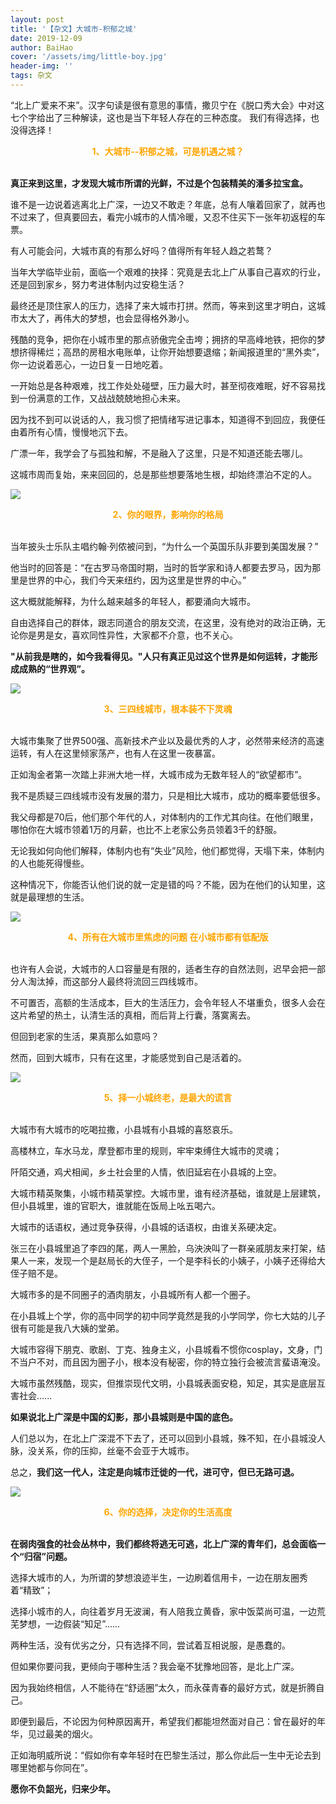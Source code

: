 ```yaml
---
layout: post
title: '【杂文】大城市-积郁之城'
date: 2019-12-09
author: BaiHao
cover: '/assets/img/little-boy.jpg'
header-img: ''
tags: 杂文   
---
```


“北上广爱来不来”。汉字句读是很有意思的事情，撒贝宁在《脱口秀大会》中对这七个字给出了三种解读，这也是当下年轻人存在的三种态度。
我们有得选择，也没得选择！


<div style="text-align:center;color:orange" ><b>1、大城市--积郁之城，可是机遇之城？</b></div> 

<br>

**真正来到这里，才发现大城市所谓的光鲜，不过是个包装精美的潘多拉宝盒。**

谁不是一边说着逃离北上广深，一边又不敢走？年底，总有人嚷着回家了，就再也不过来了，但真要回去，看完小城市的人情冷暖，又忍不住买下一张年初返程的车票。

有人可能会问，大城市真的有那么好吗？值得所有年轻人趋之若鹜？

当年大学临毕业前，面临一个艰难的抉择：究竟是去北上广从事自己喜欢的行业，还是回到家乡，努力考进体制内过安稳生活？

最终还是顶住家人的压力，选择了来大城市打拼。然而，等来到这里才明白，这城市太大了，再伟大的梦想，也会显得格外渺小。

残酷的竞争，把你在小城市里的那点骄傲完全击垮；拥挤的早高峰地铁，把你的梦想挤得稀烂；高昂的房租水电账单，让你开始想要退缩；新闻报道里的“黑外卖”，你一边说着恶心，一边日复一日地吃着。

一开始总是各种艰难，找工作处处碰壁，压力最大时，甚至彻夜难眠，好不容易找到一份满意的工作，又战战兢兢地担心未来。

因为找不到可以说话的人，我习惯了把情绪写进记事本，知道得不到回应，我便任由着所有心情，慢慢地沉下去。

广漂一年，我学会了与孤独和解，不是融入了这里，只是不知道还能去哪儿。

这城市周而复始，来来回回的，总是那些想要落地生根，却始终漂泊不定的人。

![](https://s2.ax1x.com/2019/12/09/QdI7TO.jpg)

<div style="text-align:center;color:orange" ><b>2、你的眼界，影响你的格局</b></div> 

<br>

当年披头士乐队主唱约翰·列侬被问到，“为什么一个英国乐队非要到美国发展？”

他当时的回答是：“在古罗马帝国时期，当时的哲学家和诗人都要去罗马，因为那里是世界的中心，我们今天来纽约，因为这里是世界的中心。”

这大概就能解释，为什么越来越多的年轻人，都要涌向大城市。

自由选择自己的群体，跟志同道合的朋友交流，在这里，没有绝对的政治正确，无论你是男是女，喜欢同性异性，大家都不介意，也不关心。

**"从前我是瞎的，如今我看得见。"人只有真正见过这个世界是如何运转，才能形成成熟的“世界观”。**

![](https://s2.ax1x.com/2019/12/09/Qdoz8J.jpg)


<div style="text-align:center;color:orange" ><b>3、三四线城市，根本装不下灵魂</b></div> 

<br>

大城市集聚了世界500强、高新技术产业以及最优秀的人才，必然带来经济的高速运转，有人在这里倾家荡产，也有人在这里一夜暴富。

正如淘金者第一次踏上非洲大地一样，大城市成为无数年轻人的“欲望都市”。

我不是质疑三四线城市没有发展的潜力，只是相比大城市，成功的概率要低很多。

我父母都是70后，他们那个年代的人，对体制内的工作尤其向往。在他们眼里，哪怕你在大城市领着1万的月薪，也比不上老家公务员领着3千的舒服。

无论我如何向他们解释，体制内也有“失业”风险，他们都觉得，天塌下来，体制内的人也能死得慢些。

这种情况下，你能否认他们说的就一定是错的吗？不能，因为在他们的认知里，这就是最理想的生活。

![](https://s2.ax1x.com/2019/12/09/QdTkVK.jpg)

<div style="text-align:center;color:orange" ><b>4、所有在大城市里焦虑的问题
在小城市都有低配版</b></div> 

<br>

也许有人会说，大城市的人口容量是有限的，适者生存的自然法则，迟早会把一部分人淘汰掉，而这部分人最终将流回三四线城市。

不可置否，高额的生活成本，巨大的生活压力，会令年轻人不堪重负，很多人会在这片希望的热土，认清生活的真相，而后背上行囊，落寞离去。

但回到老家的生活，果真那么如意吗？

然而，回到大城市，只有在这里，才能感觉到自己是活着的。

![](https://s2.ax1x.com/2019/12/09/Qd7j1J.md.jpg)

<div style="text-align:center;color:orange" ><b>5、择一小城终老，是最大的谎言</b></div> 

<br>

大城市有大城市的吃喝拉撒，小县城有小县城的喜怒哀乐。

高楼林立，车水马龙，摩登都市里的规则，牢牢束缚住大城市的灵魂；

阡陌交通，鸡犬相闻，乡土社会里的人情，依旧延宕在小县城的上空。

大城市精英聚集，小城市精英掌控。大城市里，谁有经济基础，谁就是上层建筑，但小县城里，谁的官职大，谁就能在饭局上吆五喝六。

大城市的话语权，通过竞争获得，小县城的话语权，由谁关系硬决定。

张三在小县城里追了李四的尾，两人一黑脸，乌泱泱叫了一群亲戚朋友来打架，结果人一来，发现一个是赵局长的大侄子，一个是李科长的小姨子，小姨子还得给大侄子赔不是。

大城市多的是不同圈子的酒肉朋友，小县城所有人都一个圈子。

在小县城上个学，你的高中同学的初中同学竟然是我的小学同学，你七大姑的儿子很有可能是我八大姨的堂弟。

大城市容得下朋克、歌剧、丁克、独身主义，小县城看不惯你cosplay，文身，门不当户不对，而且因为圈子小，根本没有秘密，你的特立独行会被流言蜚语淹没。

大城市虽然残酷，现实，但推崇现代文明，小县城表面安稳，知足，其实是底层互害社会......

**如果说北上广深是中国的幻影，那小县城则是中国的底色。**

人们总以为，在北上广深混不下去了，还可以回到小县城，殊不知，在小县城没人脉，没关系，你的压抑，丝毫不会亚于大城市。

总之，**我们这一代人，注定是向城市迁徙的一代，进可守，但已无路可退。**

![](https://s2.ax1x.com/2019/12/09/QdH04U.jpg)

<div style="text-align:center;color:orange" ><b>6、你的选择，决定你的生活高度</b></div> 

<br>

**在弱肉强食的社会丛林中，我们都终将逃无可逃，北上广深的青年们，总会面临一个“归宿”问题。**

选择大城市的人，为所谓的梦想浪迹半生，一边刷着信用卡，一边在朋友圈秀着“精致”；

选择小城市的人，向往着岁月无波澜，有人陪我立黄昏，家中饭菜尚可温，一边荒芜梦想，一边假装“知足”......

两种生活，没有优劣之分，只有选择不同，尝试着互相说服，是愚蠢的。

但如果你要问我，更倾向于哪种生活？我会毫不犹豫地回答，是北上广深。

因为我始终相信，人不能待在“舒适圈”太久，而永葆青春的最好方式，就是折腾自己。

即便到最后，不论因为何种原因离开，希望我们都能坦然面对自己：曾在最好的年华，见过最美的烟火。

正如海明威所说：“假如你有幸年轻时在巴黎生活过，那么你此后一生中无论去到哪里她都与你同在”。

**愿你不负韶光，归来少年。**